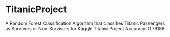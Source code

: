 # TitanicProject

A Random Forest Classification Algorithm that classifies Titanic Passengers as Survivors or Non-Survivors for Kaggle Titanic Project
Accuracy: 0.79186
